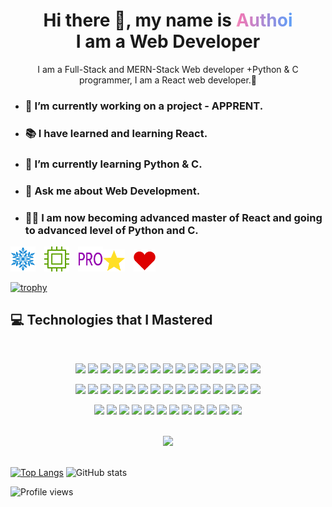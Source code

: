 <div align="center">
  <h1>Hi there 👋, my name is <span style="background: linear-gradient(93deg, rgba(238,174,202,1) 0%, rgba(238,121,182,1) 8%, rgba(96,157,247,1) 96%, rgba(148,187,233,1) 100%);background-clip:text;color:transparent">Authoi</span> <br/> I am a Web Developer</h1>
</div>
                                              <p style="text-align:center;" align="center">I am a Full-Stack and MERN-Stack Web developer +Python & C programmer, I am a React web developer.🥇</p>
                                                                                                                      

    
- ### 🔭 I’m currently working on a project - APPRENT.
- ### 📚 I have learned and learning React.
- ###  🌱 I’m currently learning Python & C.
- ### 💬 Ask me about Web Development.
- ### 👨‍🏫 I am now becoming advanced master of React and going to advanced level of Python and C.



<a href='https://archiveprogram.github.com/'><img src='https://raw.githubusercontent.com/acervenky/animated-github-badges/master/assets/acbadge.gif' width='40' height='40'></a> <a href='https://docs.github.com/en/developers'><img src='https://raw.githubusercontent.com/acervenky/animated-github-badges/master/assets/devbadge.gif' width='40' height='40'></a> <a href='https://github.com/pricing'><img src='https://raw.githubusercontent.com/acervenky/animated-github-badges/master/assets/pro.gif' width='40' height='40'></a><a href='https://stars.github.com/'><img src='https://raw.githubusercontent.com/acervenky/animated-github-badges/master/assets/starbadge.gif' width='35' height='35'></a> <a href='https://docs.github.com/en/github/supporting-the-open-source-community-with-github-sponsors'><img src='https://raw.githubusercontent.com/acervenky/animated-github-badges/master/assets/sponsorbadge.gif' width='35' height='35'></a> 

  [![trophy](https://github-profile-trophy.vercel.app/?username=Authoi234)](https://github.com/ryo-ma/github-profile-trophy)

## :computer: Technologies that I Mastered

<br>
<p align="center" height="80px" width="100%">
<img width="80px" src="https://github.com/mir-hussain/mir-hussain/blob/main/images/icons/JavaScript.png"/>
<img width="80px" src="https://www.datocms-assets.com/48401/1628645197-learn-typescript.png"/>
<img width="80px" src="https://cdn3d.iconscout.com/3d/premium/thumb/python-3d-icon-download-in-png-blend-fbx-gltf-file-formats--logo-development-code-programming-computer-science-pack-technology-icons-5602757.png?f=webp"/>
<img width="80px" src="https://github.com/mir-hussain/mir-hussain/blob/main/images/icons/react.png"/>
<img width="80px" src="https://encrypted-tbn0.gstatic.com/images?q=tbn:ANd9GcTuwedCJx1NAmpyFHH0iG__uBVMEBme2NknvJ-FB2ByKbPOYS9B8yaEFpKeoS93ZGwX11U&usqp=CAU"/>
<img width="80px" src="https://github.com/mir-hussain/mir-hussain/blob/main/images/icons/HTML.png"/>
<img width="80px" src="https://github.com/mir-hussain/mir-hussain/blob/main/images/icons/css.png"/>
<img width="80px" src="https://reactrouter.com/_brand/React%20Router%20Brand%20Assets/React%20Router%20Logo/Light.png"/>
<img width="80px" src="https://react-hook-form.com/images/logo/react-hook-form-logo-only.png"/>
<img width="80px" src="https://blog.openreplay.com/images/charting-and-graphing-in-react-with-recharts/images/hero.png"/>
<img width="80px" src="https://miro.medium.com/v2/1*p5aw0jh6hAtGG5b5ZWlqVA.png"/>
<img width="80px" src="https://e7.pngegg.com/pngimages/253/553/png-clipart-elementor-logo-thumbnail-tech-companies.png"/>
<img width="80px" src="https://encrypted-tbn0.gstatic.com/images?q=tbn:ANd9GcSzAxIzs2yRTPxONA1yBwMZdhkNwlqmIpxFug&s"/>
<img width="80px" src="https://p1.hiclipart.com/preview/570/557/170/react-logo-redux-javascript-vuejs-babel-nodejs-npm-web-application-png-clipart.jpg"/>
  <img width="80px" src="https://cdn-images-1.medium.com/v2/resize:fit:1600/1*Vo5RDpNkOsfDn8sx06mthA.png"/>
</p>
<p align="center" height="80px" width="100%">
  <img width="80px" src="https://encrypted-tbn0.gstatic.com/images?q=tbn:ANd9GcTG1wXbNHu71FIVcwPD6BwGrIwG9KGYqFOTug&s"/>
<img width="80px" src="https://github.com/mir-hussain/mir-hussain/blob/main/images/icons/tailwind.png"/>
<img width="80px" src="https://github.com/mir-hussain/mir-hussain/blob/main/images/icons/Bootsrap.png"/>
<img width="80px" src="https://github.com/mir-hussain/mir-hussain/blob/main/images/icons/firebase.png"/>
<img width="80px" src="https://www.drupal.org/files/project-images/nextjs-icon-dark-background.png"/>
<img width="80px" src="https://miro.medium.com/v2/resize:fit:493/1*HHGc3cQgpSVes0maUAnYog.png"/>
<img width="80px" src="https://upload.wikimedia.org/wikipedia/commons/thumb/f/f1/Vitejs-logo.svg/1200px-Vitejs-logo.svg.png"/>
<img width="80px" src="https://i0.wp.com/frontendmasters.com/blog/wp-content/uploads/2024/09/m_Vw7t19_400x400.jpg?fit=400%2C400&ssl=1"/>
<img width="80px" src="https://encrypted-tbn0.gstatic.com/images?q=tbn:ANd9GcSvzl7r0NVEDNeZmp-iWtn7HchjBcX01nzhkw&s"/>
<img width="80px" src="https://res.cloudinary.com/dl2adjye7/image/upload/v1716466543/framer_zwbowr.png"/>
<img width="80px" src="https://avatars.githubusercontent.com/u/6853419?s=200&v=4"/>
<img width="80px" src="https://ps.w.org/elespare/assets/icon-256x256.png?rev=2590822"/>
<img width="80px" src="https://encrypted-tbn0.gstatic.com/images?q=tbn:ANd9GcTdWCQeLJz25IwHJ4tIXAZu5g1RIZfaJLHRnQ&s"/>
<img width="80px" src="https://encrypted-tbn0.gstatic.com/images?q=tbn:ANd9GcTyFojgxT1ZKWLJhcYJx223JrFC9qHknCWdCQ&s"/>
<img width="80px" src="https://avatars.githubusercontent.com/u/139895814?v=4"/>

</p>
<p align="center" height="80px" width="100%">
<img width="80px" src="https://docs.pmnd.rs/_next/static/media/drei-icon.cbe3cdab.svg"/>
<img width="80px" src="https://github.com/mir-hussain/mir-hussain/blob/main/images/icons/node.png"/>
<img width="80px" src="https://github.com/mir-hussain/mir-hussain/blob/main/images/icons/express.png"/>
<img width="80px" src="https://github.com/mir-hussain/mir-hussain/blob/main/images/icons/mongo.png"/>
<img width="80px" src="https://jwt.io/_next/image?url=%2F_next%2Fstatic%2Fmedia%2Fjwt-flower.f20616b0.png&w=3840&q=75"/>
<img width="80px" src="https://pbs.twimg.com/profile_images/1735429515541938176/zOO1N7Su_400x400.jpg"/>
<img width="80px" src="https://logos-world.net/wp-content/uploads/2022/12/Stripe-Emblem.png"/>
<img width="80px" src="https://user-images.githubusercontent.com/13700/35731649-652807e8-080e-11e8-88fd-1b2f6d553b2d.png"/>
  <img width="80px" src="https://hostwizly.com/vercel-icon.svg"/>
  <img width="80px" src="https://encrypted-tbn0.gstatic.com/images?q=tbn:ANd9GcRuAikO6HfgCm0CRT5sSRBlYIwdPk7-08utow&s"/>
  <img width="80px" src="https://encrypted-tbn0.gstatic.com/images?q=tbn:ANd9GcT3Fuw0AuZRXr0O1d7CQZUt7fuhN-xdZ1sx9Q&s"/>
  <img width="80px" src="https://cdn.techimply.com/uploads/software/28663/logo/1827644c97b7a50d70bf0539c153087e.png"/>
</p> <br/>


<div align="center">
<img width="60%" src="https://github-readme-streak-stats.herokuapp.com?user=Authoi234&theme=react&hide_border=true&background=0D1117&stroke=0D1117&fire=FF1CF7&sideLabels=00F0FF&currStreakNum=FF1CF7&ring=FF1CF7&currStreakLabel=FF1CF7&sideNums=00F0FF" />
</div>

<br/>

[![Top Langs](https://github-readme-stats.vercel.app/api/top-langs/?username=Authoi234)](https://github.com/anuraghazra/github-readme-stats) ![GitHub stats](https://github-readme-stats.vercel.app/api?username=Authoi234&show_icons=true&count_private=true)  

![Profile views](https://komarev.com/ghpvc/?username=Authoi234&color=green)  
